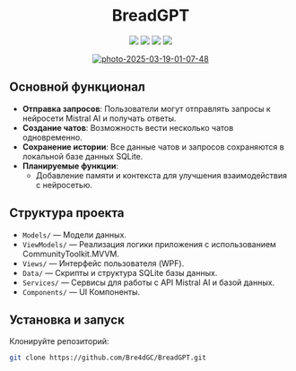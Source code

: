 <h1 align="center">BreadGPT</h1>

<p align="center">
  <img src="https://img.shields.io/badge/Language-C%23-239120?style=flat&logo=c-sharp&logoColor=white"/>
  <img src="https://img.shields.io/badge/Framework-WPF-0078D7?style=flat&logo=microsoft&logoColor=white"/>
  <img src="https://img.shields.io/badge/Database-SQLite-003B57?style=flat&logo=sqlite&logoColor=white"/>
  <img src="https://img.shields.io/badge/Model-Mistral_AI-1E88E5?style=flat&logo=ai&logoColor=white"/>
</p>

<p align="center">
  <a href="https://ibb.co/Vp2GzPfQ"><img src="https://i.ibb.co/prJTM9YR/photo-2025-03-19-01-07-48.jpg" alt="photo-2025-03-19-01-07-48" border="0"></a>
</p>

## Основной функционал

- **Отправка запросов**: Пользователи могут отправлять запросы к нейросети Mistral AI и получать ответы.
- **Создание чатов**: Возможность вести несколько чатов одновременно.
- **Сохранение истории**: Все данные чатов и запросов сохраняются в локальной базе данных SQLite.
- **Планируемые функции**: 
  - Добавление памяти и контекста для улучшения взаимодействия с нейросетью.

## Структура проекта

- `Models/` — Модели данных.
- `ViewModels/` — Реализация логики приложения с использованием CommunityToolkit.MVVM.
- `Views/` — Интерфейс пользователя (WPF).
- `Data/` — Скрипты и структура SQLite базы данных.
- `Services/` — Сервисы для работы с API Mistral AI и базой данных.
- `Components/` — UI Компоненты.

## Установка и запуск

Клонируйте репозиторий:
 
```bash
git clone https://github.com/Bre4dGC/BreadGPT.git
